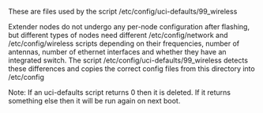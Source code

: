 
These are files used by the script /etc/config/uci-defaults/99_wireless 

Extender nodes do not undergo any per-node configuration after flashing, but different types of nodes need different /etc/config/network and /etc/config/wireless scripts depending on their frequencies, number of antennas, number of ethernet interfaces and whether they have an integrated switch. The script /etc/config/uci-defaults/99_wireless detects these differences and copies the correct config files from this directory into /etc/config
         
Note: If an uci-defaults script returns 0 then it is deleted. If it returns something else then it will be run again on next boot.